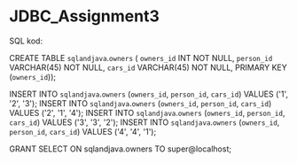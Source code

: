 # JDBC_Assignment3

SQL kod:

CREATE TABLE `sqlandjava`.`owners` (
  `owners_id` INT NOT NULL,
  `person_id` VARCHAR(45) NOT NULL,
  `cars_id` VARCHAR(45) NOT NULL,
  PRIMARY KEY (`owners_id`));
  
INSERT INTO `sqlandjava`.`owners` (`owners_id`, `person_id`, `cars_id`) VALUES ('1', '2', '3');
INSERT INTO `sqlandjava`.`owners` (`owners_id`, `person_id`, `cars_id`) VALUES ('2', '1', '4');
INSERT INTO `sqlandjava`.`owners` (`owners_id`, `person_id`, `cars_id`) VALUES ('3', '3', '2');
INSERT INTO `sqlandjava`.`owners` (`owners_id`, `person_id`, `cars_id`) VALUES ('4', '4', '1');

GRANT SELECT ON sqlandjava.owners TO super@localhost;
